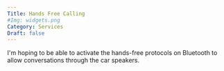 ```yaml
---
Title: Hands Free Calling
#Img: widgets.png
Category: Services
Draft: false
---
```


I'm hoping to be able to activate the hands-free protocols on Bluetooth to allow conversations through the car speakers.